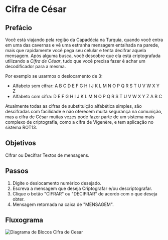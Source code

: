 # Cifra de César


## Prefácio

Você está viajando pela região da Capadócia na Turquia, quando você entra em uma das cavernas e vê uma estranha mensagem entalhada na parede, mais que rapidamente você pega seu celular e tenta decifrar aquela mensagem. Após alguma busca, você descobre que ela está criptografada utilizando a <i> Cifra de César</i>, tudo que você precisa fazer é achar um decodificador para a mesma.

Por exemplo se usarmos o deslocamento de 3:

* Alfabeto sem cifrar: A B C D E F G H I J K L M N O P Q R S T U V W X Y Z
* Alfabeto com cifra:  D E F G H I J K L M N O P Q R S T U V W X Y Z A B C

Atualmente todas as cifras de substituição alfabética simples, são descifradas
com facilidade e não oferecem muita segurança na comunição, mas a cifra de
César muitas vezes pode fazer parte de um sistema mais complexo de
criptografia, como a cifra de Vigenère, e tem aplicação no sistema ROT13.

## Objetivos

Cifrar ou Decifrar Textos de mensagens.

## Passos

1. Digite o deslocamento numérico desejado.
2. Escreva a mensagem que deseja Criptografar e/ou descriptografar.
3. Clique o botão "CIFRAR" ou "DECIFRAR" de acordo com o que deseja obter.
4. Mensagem retornada na caixa de "MENSAGEM".

## Fluxograma

![Diagrama de Blocos Cifra de Cesar](https://i.imgur.com/c1Csfw3.png)
